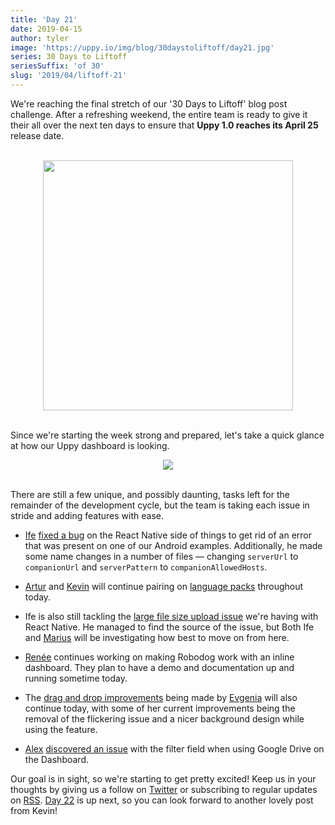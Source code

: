 ```yaml
---
title: 'Day 21'
date: 2019-04-15
author: tyler
image: 'https://uppy.io/img/blog/30daystoliftoff/day21.jpg'
series: 30 Days to Liftoff
seriesSuffix: 'of 30'
slug: '2019/04/liftoff-21'
---
```


We're reaching the final stretch of our '30 Days to Liftoff' blog post
challenge. After a refreshing weekend, the entire team is ready to give it their
all over the next ten days to ensure that **Uppy 1.0 reaches its April 25**
release date.

<center><br /><img width="400" src="/img/blog/30daystoliftoff/day21.jpg" /><br /><br /></center>

Since we're starting the week strong and prepared, let's take a quick glance at
how our Uppy dashboard is looking.

<!--truncate-->

<center><img width="" src="/img/blog/30daystoliftoff/15-dashboard.png" /><br/><br/></center>

There are still a few unique, and possibly daunting, tasks left for the
remainder of the development cycle, but the team is taking each issue in stride
and adding features with ease.

- [Ife](https://github.com/ifedapoolarewaju)
  [fixed a bug](https://github.com/transloadit/uppy/commit/9f02d749b9aa4095e5871713ea2f25a716a21539)
  on the React Native side of things to get rid of an error that was present on
  one of our Android examples. Additionally, he made some name changes in a
  number of files — changing `serverUrl` to `companionUrl` and `serverPattern`
  to `companionAllowedHosts`.

- [Artur](https://github.com/arturi) and [Kevin](https://github.com/kvz) will
  continue pairing on
  [language packs](https://github.com/transloadit/uppy/pull/1443) throughout
  today.

- Ife is also still tackling the
  [large file size upload issue](https://github.com/tus/tus-js-client/issues/146)
  we're having with React Native. He managed to find the source of the issue,
  but Both Ife and [Marius](https://github.com/Acconut) will be investigating
  how best to move on from here.

- [Renée](https://github.com/goto-bus-stop) continues working on making Robodog
  work with an inline dashboard. They plan to have a demo and documentation up
  and running sometime today.

- The
  [drag and drop improvements](https://github.com/transloadit/uppy/pull/1440)
  being made by [Evgenia](https://github.com/lakesare) will also continue today,
  with some of her current improvements being the removal of the flickering
  issue and a nicer background design while using the feature.

- [Alex](https://github.com/nqst)
  [discovered an issue](https://github.com/transloadit/uppy/issues/1447) with
  the filter field when using Google Drive on the Dashboard.

Our goal is in sight, so we're starting to get pretty excited! Keep us in your
thoughts by giving us a follow on [Twitter](https://twitter.com/uppy_io) or
subscribing to regular updates on [RSS](https://uppy.io/blog/atom.xml).
[Day 22](/blog/2019/04/liftoff-22/) is up next, so you can look forward to
another lovely post from Kevin!
